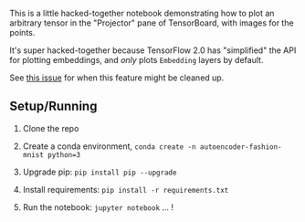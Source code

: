 This is a little hacked-together notebook demonstrating how to plot an
arbitrary tensor in the "Projector" pane of TensorBoard, with images for the
points.

It's super hacked-together because TensorFlow 2.0 has "simplified" the API for
plotting embeddings, and _only_ plots `Embedding` layers by default.

See [this issue](https://github.com/tensorflow/tensorboard/issues/2471) for
when this feature might be cleaned up.

## Setup/Running

1. Clone the repo

2. Create a conda environment, `conda create -n autoencoder-fashion-mnist python=3`

3. Upgrade pip: `pip install pip --upgrade`

4. Install requirements: `pip install -r requirements.txt`

5. Run the notebook: `jupyter notebook` ... !
